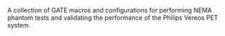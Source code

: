 A collection of GATE macros and configurations for performing NEMA phantom tests and validating the performance of the Philips Vereos PET system.
